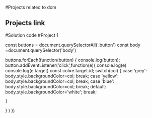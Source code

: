 #Projects related to dom 
  ## Projects link 


#Solution code 
#Project 1


const buttons = document.querySelectorAll('.button')
const body =document.querySelector('body')

buttons.forEach(function(button)
{
  console.log(button);
  button.addEventListener('click',function(e){
    console.log(e)
    console.log(e.target)
    const col=e.target.id;
    switch(col)
    {
      case 'grey':
      body.style.backgroundColor=col;
      break;
      case 'yellow':
      body.style.backgroundColor=col;
      break;
      case 'blue':
      body.style.backgroundColor=col;
      break;
      default:
      body.style.backgroundColor='white';
      break;

    }

  } )
})